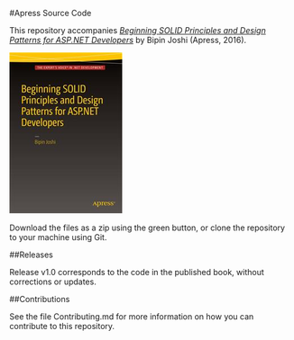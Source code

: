 #Apress Source Code

This repository accompanies [*Beginning SOLID Principles and Design Patterns for ASP.NET  Developers*](http://www.apress.com/9781484218471) by Bipin Joshi (Apress, 2016).

![Cover image](9781484218471.jpg)

Download the files as a zip using the green button, or clone the repository to your machine using Git.

##Releases

Release v1.0 corresponds to the code in the published book, without corrections or updates.

##Contributions

See the file Contributing.md for more information on how you can contribute to this repository.
